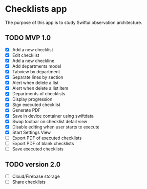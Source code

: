 #  Checklists app

The purpose of this app is to study Swiftui observation architecture. 

## TODO MVP 1.0

- [x] Add a new checklist
- [x] Edit checklist
- [x] Add a new checkline
- [x] Add departments model
- [x] Tabview by department
- [x] Separate lines by section
- [x] Alert when delete a list
- [x] Alert when delete a list item
- [x] Departments of checklists
- [x] Display progression
- [x] Sign executed checklist
- [x] Generate PDF
- [x] Save in device container using swiftdata
- [x] Swap toolbar on checklist detail view
- [x] Disable editing when user starts to execute
- [x] Start Settings View
- [ ] Export PDF of executed checklists
- [ ] Export PDF of blank checklists
- [ ] Save executed checklists

## TODO version 2.0

- [ ] Cloud/Firebase storage
- [ ] Share checklists
